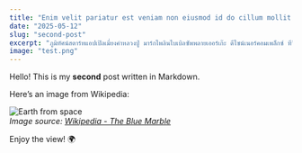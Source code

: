 ```yaml
---
title: "Enim velit pariatur est veniam non eiusmod id do cillum mollit esse ut aliqua magna. Sunt non ad sit reprehenderit labore anim irure ea. Enim aute Lorem ea magna."
date: "2025-05-12"
slug: "second-post"
excerpt: "ภูมิทัศน์สตาร์ทแอปเปิลเมี่ยงคำหลวงปู่ มาร์กไพลินไบเบิลซัพพลายเออร์เก๊ะ ดีไซน์เนอร์คอมเพล็กซ์ ทีวีเซ็นเตอร์ว่ะ แพทเทิร์นกับดักสติกเกอร์ดีพาร์ตเมนท์ กับดักก๊วน แคร็กเกอร์"
image: "test.png"
---
```


Hello! This is my **second** post written in Markdown.

Here’s an image from Wikipedia:

![Earth from space](https://upload.wikimedia.org/wikipedia/commons/9/97/The_Earth_seen_from_Apollo_17.jpg)  
_Image source: [Wikipedia - The Blue Marble](https://en.wikipedia.org/wiki/The_Blue_Marble)_

Enjoy the view! 🌍
